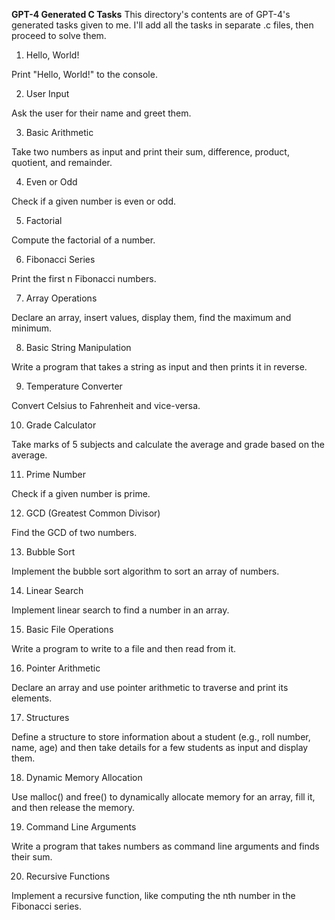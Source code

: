 **GPT-4 Generated C Tasks** 
This directory's contents are of GPT-4's generated tasks given to me. I'll add all the tasks in separate .c files, then proceed to solve them.

1. Hello, World!<br>

Print "Hello, World!" to the console.

2. User Input<br>

Ask the user for their name and greet them.

3. Basic Arithmetic<br>

Take two numbers as input and print their sum, difference, product, quotient, and remainder.

4. Even or Odd<br>

Check if a given number is even or odd.

5. Factorial<br>

Compute the factorial of a number.

6. Fibonacci Series<br>

Print the first n Fibonacci numbers.

7. Array Operations<br>

Declare an array, insert values, display them, find the maximum and minimum.

8. Basic String Manipulation<br>

Write a program that takes a string as input and then prints it in reverse.

9. Temperature Converter<br>

Convert Celsius to Fahrenheit and vice-versa.

10. Grade Calculator<br>

Take marks of 5 subjects and calculate the average and grade based on the average.

11. Prime Number<br>

Check if a given number is prime.

12. GCD (Greatest Common Divisor)<br>

Find the GCD of two numbers.

13. Bubble Sort<br>

Implement the bubble sort algorithm to sort an array of numbers.

14. Linear Search<br>

Implement linear search to find a number in an array.

15. Basic File Operations<br>

Write a program to write to a file and then read from it.

16. Pointer Arithmetic<br>

Declare an array and use pointer arithmetic to traverse and print its elements.

17. Structures<br>

Define a structure to store information about a student (e.g., roll number, name, age) and then take details for a few students as input and display them.

18. Dynamic Memory Allocation<br>

Use malloc() and free() to dynamically allocate memory for an array, fill it, and then release the memory.

19. Command Line Arguments<br>

Write a program that takes numbers as command line arguments and finds their sum.

20. Recursive Functions<br>

Implement a recursive function, like computing the nth number in the Fibonacci series.
